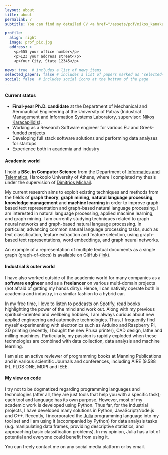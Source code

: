```yaml
---
layout: about
title: about
permalink: /
subtitle: You can find my detailed CV <a href="/assets/pdf/nikos_kanakaris_cv.pdf" target="_blank">here</a>.

profile:
  align: right
  image: prof_pic.jpg
  address: >
    <p>555 your office number</p>
    <p>123 your address street</p>
    <p>Your City, State 12345</p>

news: true  # includes a list of news items
selected_papers: false # includes a list of papers marked as "selected={true}"
social: false  # includes social icons at the bottom of the page
---
```


#### **Current status**
* **Final-year Ph.D. candidate** at the Department of Mechanical and Aeronautical Engineering at the University of Patras (Industrial Management and Information Systems Laboratory, supervisor: [Nikos Karacapilidis](http://imis.upatras.gr/nikos/)).
* Working as a Research Software engineer for various EU and Greek-funded projects
* Developing full stack software solutions and performing data analyses for startups
* Experience both in academia and industry

#### **Academic world**
I hold a **BSc. in Computer Science** from the Department of [Informatics and Telematics](https://dit.hua.gr/index.php/en/), Harokopio University of Athens, where I completed my thesis under the supervision of [Dimitrios Michail](https://d-michail.github.io/).

My current research aims to exploit existing techniques and methods from the fields of **graph theory**, **graph mining**, **natural language processing**, **knowledge management** and **machine learning** in order to improve graph-based text representation and graph-based natural language processing.
I am interested in natural language processing, applied machine learning, and graph mining.
I am currently studying techniques related to graph neural networks and graph-based natural language processing. In particular, advancing common natural language processing tasks, such as text classification, feature extraction and feature selection, using graph-based text representations, word embeddings, and graph neural networks.

An example of a representation of multiple textual documents as a single graph (graph-of-docs) is available on GitHub ([link](https://github.com/NC0DER/GraphOfDocs)).

#### **Industrial & outer world**
I have also worked outside of the academic world for many companies as a **software engineer** and as a **freelancer** on various multi-domain projects (not afraid of getting my hands dirty). Hence, I can natively operate both in academia and industry, in a similar fashion to a hybrid car.

In my free time, I love to listen to podcasts on Spotify, read books highlighting the power of the mind and work out. Along with my previous spiritual-oriented and wellbeing hobbies, I am always curious about new applied engineering and automotive technologies. Thus, I frequently find myself experimenting with electronics such as Arduino and Raspberry Pi, 3D printing (recently, I bought the new Prusa printer), CAD design,
lathe and milling machines. Particularly, my passion is rapidly exploded when these technologies are combined with data collection, data analysis and machine learning.

I am also an active reviewer of programming books at Manning Publications and in various scientific Journals and conferences, including AIRE (9.588 IF), PLOS ONE, MDPI and IEEE.

#### **My view on code**
I try not to be dogmatized regarding programming languages and technologies (after all, they are just tools that help you with a specific task); each tool and language has its own purpose. However, most of my academic work is developed using Python. Thus far, for the industrial projects, I have developed many solutions in Python, JavaScript/Node.js and C++. Recently, I incorporated the [Julia](https://julialang.org/) programming language into my tool set and I am using it (accompanied by Python) for data analysis tasks (e.g. manipulating data frames, providing descriptive statistics, and approaching basic classification problems). In my opinion, Julia has a lot of potential and everyone could benefit from using it.

You can freely contact me on any social media platform or by email.
